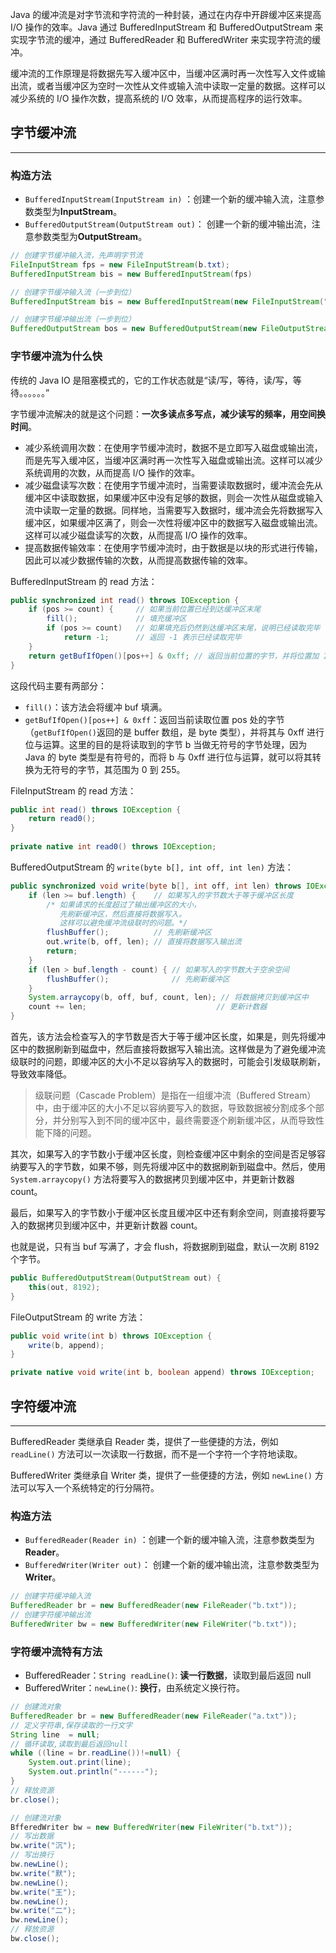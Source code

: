 Java 的缓冲流是对字节流和字符流的一种封装，通过在内存中开辟缓冲区来提高 I/O 操作的效率。Java 通过 BufferedInputStream 和 BufferedOutputStream 来实现字节流的缓冲，通过 BufferedReader 和 BufferedWriter 来实现字符流的缓冲。

缓冲流的工作原理是将数据先写入缓冲区中，当缓冲区满时再一次性写入文件或输出流，或者当缓冲区为空时一次性从文件或输入流中读取一定量的数据。这样可以减少系统的 I/O 操作次数，提高系统的 I/O 效率，从而提高程序的运行效率。

## 字节缓冲流

------

### 构造方法

- `BufferedInputStream(InputStream in)` ：创建一个新的缓冲输入流，注意参数类型为**InputStream**。
- `BufferedOutputStream(OutputStream out)`： 创建一个新的缓冲输出流，注意参数类型为**OutputStream**。

```java
// 创建字节缓冲输入流，先声明字节流
FileInputStream fps = new FileInputStream(b.txt);
BufferedInputStream bis = new BufferedInputStream(fps)

// 创建字节缓冲输入流（一步到位）
BufferedInputStream bis = new BufferedInputStream(new FileInputStream("b.txt"));

// 创建字节缓冲输出流（一步到位）
BufferedOutputStream bos = new BufferedOutputStream(new FileOutputStream("b.txt"));
```

### 字节缓冲流为什么快

传统的 Java IO 是阻塞模式的，它的工作状态就是“读/写，等待，读/写，等待。。。。。。”

字节缓冲流解决的就是这个问题：**一次多读点多写点，减少读写的频率，用空间换时间**。

- 减少系统调用次数：在使用字节缓冲流时，数据不是立即写入磁盘或输出流，而是先写入缓冲区，当缓冲区满时再一次性写入磁盘或输出流。这样可以减少系统调用的次数，从而提高 I/O 操作的效率。
- 减少磁盘读写次数：在使用字节缓冲流时，当需要读取数据时，缓冲流会先从缓冲区中读取数据，如果缓冲区中没有足够的数据，则会一次性从磁盘或输入流中读取一定量的数据。同样地，当需要写入数据时，缓冲流会先将数据写入缓冲区，如果缓冲区满了，则会一次性将缓冲区中的数据写入磁盘或输出流。这样可以减少磁盘读写的次数，从而提高 I/O 操作的效率。
- 提高数据传输效率：在使用字节缓冲流时，由于数据是以块的形式进行传输，因此可以减少数据传输的次数，从而提高数据传输的效率。

BufferedInputStream 的 read 方法：

```java
public synchronized int read() throws IOException {
    if (pos >= count) {     // 如果当前位置已经到达缓冲区末尾
        fill();             // 填充缓冲区
        if (pos >= count)   // 如果填充后仍然到达缓冲区末尾，说明已经读取完毕
            return -1;      // 返回 -1 表示已经读取完毕
    }
    return getBufIfOpen()[pos++] & 0xff; // 返回当前位置的字节，并将位置加 1
}
```

这段代码主要有两部分：

- `fill()`：该方法会将缓冲 buf 填满。
- `getBufIfOpen()[pos++] & 0xff`：返回当前读取位置 pos 处的字节（`getBufIfOpen()`返回的是 buffer 数组，是 byte 类型），并将其与 0xff 进行位与运算。这里的目的是将读取到的字节 b 当做无符号的字节处理，因为 Java 的 byte 类型是有符号的，而将 b 与 0xff 进行位与运算，就可以将其转换为无符号的字节，其范围为 0 到 255。

FileInputStream 的 read 方法：

```java
public int read() throws IOException {
    return read0();
}
    
private native int read0() throws IOException;
```

BufferedOutputStream 的 `write(byte b[], int off, int len)` 方法：

```java
public synchronized void write(byte b[], int off, int len) throws IOException {
    if (len >= buf.length) {    // 如果写入的字节数大于等于缓冲区长度
        /* 如果请求的长度超过了输出缓冲区的大小，
           先刷新缓冲区，然后直接将数据写入。
           这样可以避免缓冲流级联时的问题。*/
        flushBuffer();          // 先刷新缓冲区
        out.write(b, off, len); // 直接将数据写入输出流
        return;
    }
    if (len > buf.length - count) { // 如果写入的字节数大于空余空间
        flushBuffer();              // 先刷新缓冲区
    }
    System.arraycopy(b, off, buf, count, len); // 将数据拷贝到缓冲区中
    count += len;                             // 更新计数器
}
```

首先，该方法会检查写入的字节数是否大于等于缓冲区长度，如果是，则先将缓冲区中的数据刷新到磁盘中，然后直接将数据写入输出流。这样做是为了避免缓冲流级联时的问题，即缓冲区的大小不足以容纳写入的数据时，可能会引发级联刷新，导致效率降低。

> 级联问题（Cascade Problem）是指在一组缓冲流（Buffered Stream）中，由于缓冲区的大小不足以容纳要写入的数据，导致数据被分割成多个部分，并分别写入到不同的缓冲区中，最终需要逐个刷新缓冲区，从而导致性能下降的问题。

其次，如果写入的字节数小于缓冲区长度，则检查缓冲区中剩余的空间是否足够容纳要写入的字节数，如果不够，则先将缓冲区中的数据刷新到磁盘中。然后，使用 `System.arraycopy()` 方法将要写入的数据拷贝到缓冲区中，并更新计数器 count。

最后，如果写入的字节数小于缓冲区长度且缓冲区中还有剩余空间，则直接将要写入的数据拷贝到缓冲区中，并更新计数器 count。

也就是说，只有当 buf 写满了，才会 flush，将数据刷到磁盘，默认一次刷 8192 个字节。

```java
public BufferedOutputStream(OutputStream out) {
    this(out, 8192);
}
```

FileOutputStream 的 write 方法：

```java
public void write(int b) throws IOException {
    write(b, append);
}

private native void write(int b, boolean append) throws IOException;
```

## 字符缓冲流

------

BufferedReader 类继承自 Reader 类，提供了一些便捷的方法，例如 `readLine()` 方法可以一次读取一行数据，而不是一个字符一个字符地读取。

BufferedWriter 类继承自 Writer 类，提供了一些便捷的方法，例如 `newLine()` 方法可以写入一个系统特定的行分隔符。

### 构造方法

- `BufferedReader(Reader in)` ：创建一个新的缓冲输入流，注意参数类型为**Reader**。
- `BufferedWriter(Writer out)`： 创建一个新的缓冲输出流，注意参数类型为**Writer**。

```java
// 创建字符缓冲输入流
BufferedReader br = new BufferedReader(new FileReader("b.txt"));
// 创建字符缓冲输出流
BufferedWriter bw = new BufferedWriter(new FileWriter("b.txt"));
```

### 字符缓冲流特有方法

- BufferedReader：`String readLine()`: **读一行数据**，读取到最后返回 null
- BufferedWriter：`newLine()`: **换行**，由系统定义换行符。

```java
// 创建流对象
BufferedReader br = new BufferedReader(new FileReader("a.txt"));
// 定义字符串,保存读取的一行文字
String line  = null;
// 循环读取,读取到最后返回null
while ((line = br.readLine())!=null) {
    System.out.print(line);
    System.out.println("------");
}
// 释放资源
br.close();
```

```java
// 创建流对象
BfferedWriter bw = new BufferedWriter(new FileWriter("b.txt"));
// 写出数据
bw.write("沉");
// 写出换行
bw.newLine();
bw.write("默");
bw.newLine();
bw.write("王");
bw.newLine();
bw.write("二");
bw.newLine();
// 释放资源
bw.close();
```

